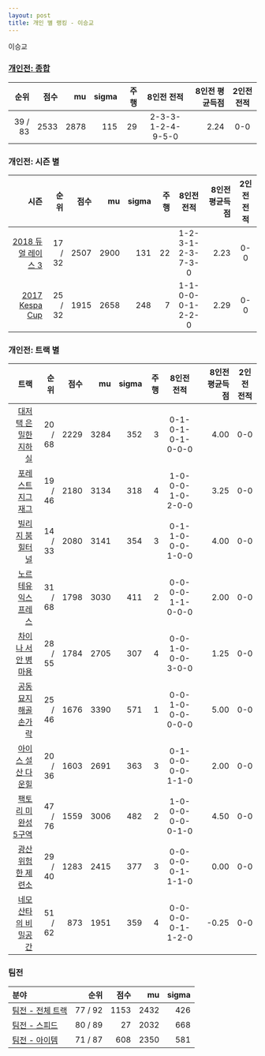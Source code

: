 ```yaml
---
layout: post
title: 개인 별 랭킹 - 이승교
---
```


이승교

### [개인전: 종합](../singles-full)

| 순위 | 점수 | mu | sigma | 주행 | 8인전 전적 | 8인전 평균득점 | 2인전 전적 |
|---:|---:|---:|---:|---:|:---:|---:|:---:|
| 39 / 83 | 2533 | 2878 | 115 | 29 | 2-3-3-1-2-4-9-5-0 | 2.24 | 0-0 |

### 개인전: 시즌 별

| 시즌 | 순위 | 점수 | mu | sigma | 주행 | 8인전 전적 | 8인전 평균득점 | 2인전 전적 |
|---:|---:|---:|---:|---:|---:|:---:|---:|:---:|
| [2018 듀얼 레이스 3](../singles-s2018_1) | 17 / 32 | 2507 | 2900 | 131 | 22 |  1-2-3-1-2-3-7-3-0 | 2.23 | 0-0 |
| [2017 Kespa Cup](../singles-s2017_2) | 25 / 32 | 1915 | 2658 | 248 | 7 |  1-1-0-0-0-1-2-2-0 | 2.29 | 0-0 |

### 개인전: 트랙 별

| 트랙 | 순위 | 점수 | mu | sigma | 주행 | 8인전 전적 | 8인전 평균득점 | 2인전 전적 |
|---:|---:|---:|---:|---:|---:|:---:|---:|:---:|
| [대저택 은밀한 지하실](../jeotaek) | 20 / 68 | 2229 | 3284 | 352 | 3 | 0-1-0-1-0-1-0-0-0 | 4.00 | 0-0 |
| [포레스트 지그재그](../zigzag) | 19 / 46 | 2180 | 3134 | 318 | 4 | 1-0-0-0-1-0-2-0-0 | 3.25 | 0-0 |
| [빌리지 붐힐터널](../boomhill) | 14 / 33 | 2080 | 3141 | 354 | 3 | 0-1-1-0-0-0-1-0-0 | 4.00 | 0-0 |
| [노르테유 익스프레스](../noex) | 31 / 68 | 1798 | 3030 | 411 | 2 | 0-0-0-0-1-1-0-0-0 | 2.00 | 0-0 |
| [차이나 서안 병마용](../byeongma) | 28 / 55 | 1784 | 2705 | 307 | 4 | 0-0-1-0-0-0-3-0-0 | 1.25 | 0-0 |
| [공동묘지 해골 손가락](../haeson) | 25 / 46 | 1676 | 3390 | 571 | 1 | 0-0-1-0-0-0-0-0-0 | 5.00 | 0-0 |
| [아이스 설산 다운힐](../seolsan) | 20 / 36 | 1603 | 2691 | 363 | 3 | 0-1-0-0-0-0-1-1-0 | 2.00 | 0-0 |
| [팩토리 미완성 5구역](../district5) | 47 / 76 | 1559 | 3006 | 482 | 2 | 1-0-0-0-0-0-0-1-0 | 4.50 | 0-0 |
| [광산 위험한 제련소](../jeryeonso) | 29 / 40 | 1283 | 2415 | 377 | 3 | 0-0-0-0-0-1-1-1-0 | 0.00 | 0-0 |
| [네모 산타의 비밀공간](../santa) | 51 / 62 | 873 | 1951 | 359 | 4 | 0-0-0-0-0-1-1-2-0 | -0.25 | 0-0 |

### 팀전

| 분야 | 순위 | 점수 | mu | sigma |
|:---|---:|---:|---:|---:|
| [팀전 - 전체 트랙](../team-full) | 77 / 92 | 1153 | 2432 | 426 |
| [팀전 - 스피드](../team-speed) | 80 / 89 | 27 | 2032 | 668 |
| [팀전 - 아이템](../team-item) | 71 / 87 | 608 | 2350 | 581 |
